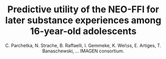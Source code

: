 ---
author: C. Parchetka, N. Strache, B. Raffaelli, I. Gemmeke, K. Wei\ss, E. Artiges, T. Banaschewski, ...  IMAGEN consortium.
title: Predictive utility of the NEO-FFI for later substance experiences among 16-year-old adolescents
journal: Journal of Public Health (Germany)
year: 2016
type: article
doi: 10.1007/s10389-016-0747-2
volume: 24
number: 6
---